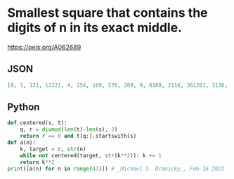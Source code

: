 # Smallest square that contains the digits of n in its exact middle\.
https://oeis.org/A062689
## JSON
```JSON
[0, 1, 121, 12321, 4, 256, 169, 576, 289, 9, 8100, 2116, 361201, 3136, 181476, 1156, 16, 101761, 5184, 281961, 2209, 9216, 1225, 182329, 3249, 25, 292681, 192721, 8281, 1296, 2304, 183184, 5329, 343396, 203401, 4356, 36, 223729, 173889, 7396, 2401]
```
## Python
```Python
def centered(s, t):
    q, r = divmod(len(t)-len(s), 2)
    return r == 0 and t[q:].startswith(s)
def a(n):
    k, target = 0, str(n)
    while not centered(target, str(k**2)): k += 1
    return k**2
print([a(n) for n in range(43)]) # _Michael S. Branicky_, Feb 16 2022
```
